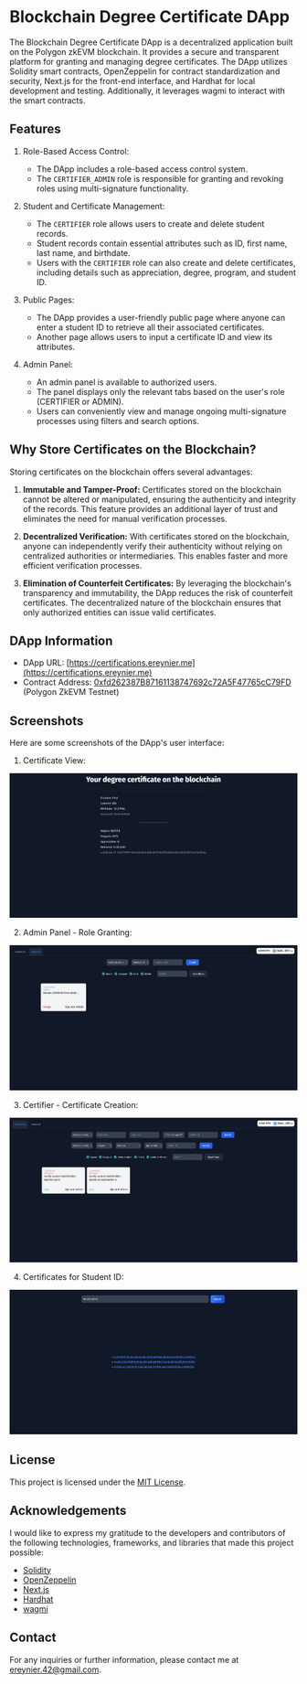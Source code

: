 # Blockchain Degree Certificate DApp

The Blockchain Degree Certificate DApp is a decentralized application built on the Polygon zkEVM blockchain. It provides a secure and transparent platform for granting and managing degree certificates. The DApp utilizes Solidity smart contracts, OpenZeppelin for contract standardization and security, Next.js for the front-end interface, and Hardhat for local development and testing. Additionally, it leverages wagmi to interact with the smart contracts.

## Features

1. Role-Based Access Control:
   - The DApp includes a role-based access control system.
   - The `CERTIFIER_ADMIN` role is responsible for granting and revoking roles using multi-signature functionality.

2. Student and Certificate Management:
   - The `CERTIFIER` role allows users to create and delete student records.
   - Student records contain essential attributes such as ID, first name, last name, and birthdate.
   - Users with the `CERTIFIER` role can also create and delete certificates, including details such as appreciation, degree, program, and student ID.

3. Public Pages:
   - The DApp provides a user-friendly public page where anyone can enter a student ID to retrieve all their associated certificates.
   - Another page allows users to input a certificate ID and view its attributes.

4. Admin Panel:
   - An admin panel is available to authorized users.
   - The panel displays only the relevant tabs based on the user's role (CERTIFIER or ADMIN).
   - Users can conveniently view and manage ongoing multi-signature processes using filters and search options.

## Why Store Certificates on the Blockchain?

Storing certificates on the blockchain offers several advantages:

1. **Immutable and Tamper-Proof:** Certificates stored on the blockchain cannot be altered or manipulated, ensuring the authenticity and integrity of the records. This feature provides an additional layer of trust and eliminates the need for manual verification processes.

2. **Decentralized Verification:** With certificates stored on the blockchain, anyone can independently verify their authenticity without relying on centralized authorities or intermediaries. This enables faster and more efficient verification processes.

3. **Elimination of Counterfeit Certificates:** By leveraging the blockchain's transparency and immutability, the DApp reduces the risk of counterfeit certificates. The decentralized nature of the blockchain ensures that only authorized entities can issue valid certificates.

## DApp Information

- DApp URL: [https://certifications.ereynier.me](https://certifications.ereynier.me)
- Contract Address: [0xfd262387B87161138747692c72A5F47765cC79FD](https://testnet-zkevm.polygonscan.com/address/0xfd262387B87161138747692c72A5F47765cC79FD) (Polygon ZkEVM Testnet)

## Screenshots

Here are some screenshots of the DApp's user interface:

1. Certificate View:

![Certificate View](img/certificate.png)

2. Admin Panel - Role Granting:

![Admin Panel - Role Granting](img/admin.png)

3. Certifier - Certificate Creation:

![Certifier - Certificate Creation](img/certifier.png)

4. Certificates for Student ID:

![Certificates for Student ID](img/student_certificates.png)

## License

This project is licensed under the [MIT License](LICENSE).

## Acknowledgements

I would like to express my gratitude to the developers and contributors of the following technologies, frameworks, and libraries that made this project possible:

- [Solidity](https://github.com/ethereum/solidity)
- [OpenZeppelin](https://github.com/OpenZeppelin/openzeppelin-contracts)
- [Next.js](https://github.com/vercel/next.js)
- [Hardhat](https://github.com/nomiclabs/hardhat)
- [wagmi](https://github.com/wagmi-dev/wagmi)

## Contact

For any inquiries or further information, please contact me at [ereynier.42@gmail.com](mailto:ereynier.42@gmail.com).
